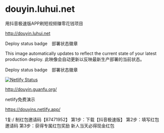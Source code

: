 # douyin.luhui.net
用抖音极速版APP刷短视频赚零花钱项目

http://douyin.luhui.net


Deploy status badge　部署状态徽章


This image automatically updates to reflect the current state of your latest production deploy. 此映像会自动更新以反映最新生产部署的当前状态。



Deploy status badge　部署状态徽章


[![Netlify Status](https://api.netlify.com/api/v1/badges/e0c07b37-8ada-492c-bfea-549e20c37202/deploy-status)](https://app.netlify.com/sites/douyins/deploys)

http://douyin.guanfu.org/


netlify免费演示

https://douyins.netlify.app/



1复:/ 制红包邀请码【87471952】
第1步：下载【抖音极速版】
第2步：填写红包邀请码
第3步：获得专属红包奖励 新人当天必得现金红包





